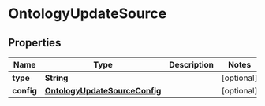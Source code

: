 

# OntologyUpdateSource


## Properties

| Name | Type | Description | Notes |
|------------ | ------------- | ------------- | -------------|
|**type** | **String** |  |  [optional] |
|**config** | [**OntologyUpdateSourceConfig**](OntologyUpdateSourceConfig.md) |  |  [optional] |



